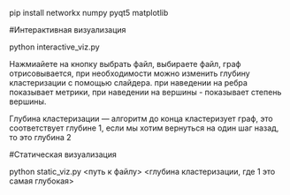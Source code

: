 pip install networkx numpy pyqt5 matplotlib

#Интерактивная визуализация

python interactive_viz.py

Нажмиайете на кнопку выбрать файл, выбираете файл, граф отрисовывается, при необходимости можно изменить глубину кластеризации с помощью слайдера. при наведении на ребра показывает метрики, при наведении на вершины - показывает степень вершины.

Глубина кластеризации — алгоритм до конца кластеризует граф, это соответствует глубине 1, если мы хотим вернуться на один шаг назад, то это глубина 2

#Статическая визуализация

python static_viz.py <путь к файлу> <глубина кластеризации, где 1 это самая глубокая>